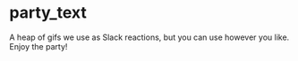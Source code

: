 # party_text

A heap of gifs we use as Slack reactions, but you can use however you like. Enjoy the party!
